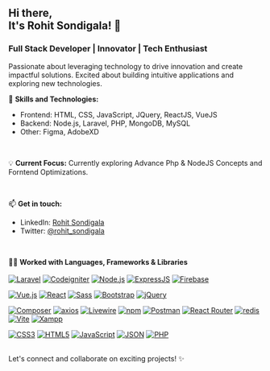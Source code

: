 <h2>Hi there, <br> It's Rohit Sondigala! 👋</h2>
<h3>Full Stack Developer | Innovator | Tech Enthusiast </h3>

Passionate about leveraging technology to drive innovation and create impactful solutions. Excited about building intuitive applications and exploring new technologies.


🚀 **Skills and Technologies:**
- Frontend: HTML, CSS, JavaScript, JQuery, ReactJS, VueJS
- Backend: Node.js, Laravel, PHP, MongoDB, MySQL
- Other: Figma, AdobeXD

<br>

💡 **Current Focus:**
Currently exploring Advance Php & NodeJS Concepts and Forntend Optimizations.

<br>

📫 **Get in touch:**
- LinkedIn: [Rohit Sondigala](https://www.linkedin.com/in/rohit-sondigala/)
- Twitter: [@rohit_sondigala](https://twitter.com/rohit_sondigala)

<br>
  
👨‍💻 **Worked with Languages, Frameworks & Libraries**  
<br>
[![Laravel](https://img.shields.io/badge/Laravel-FF2D20?style=for-the-badge&logo=laravel&logoColor=white)](https://laravel.com/)
[![Codeigniter](https://img.shields.io/badge/Codeigniter-EF4223?style=for-the-badge&logo=codeigniter&logoColor=white)](https://codeigniter.com/)
[![Node.js](https://img.shields.io/badge/Node%20js-339933?style=for-the-badge&logo=nodedotjs&logoColor=white)](https://nodejs.org/)
[![ExpressJS](https://img.shields.io/badge/Express%20js-000000?style=for-the-badge&logo=express&logoColor=white)](https://expressjs.com/)
[![Firebase](https://img.shields.io/badge/firebase-ffca28?style=for-the-badge&logo=firebase&logoColor=black)](https://firebase.google.com/)

[![Vue.js](https://img.shields.io/badge/Vue%20js-35495E?style=for-the-badge&logo=vuedotjs&logoColor=4FC08D)](https://vuejs.org/)
[![React](https://img.shields.io/badge/React-20232A?style=for-the-badge&logo=react&logoColor=61DAFB)](https://reactjs.org/)
[![Sass](https://img.shields.io/badge/Sass-CC6699?style=for-the-badge&logo=sass&logoColor=white)](https://sass-lang.com/)
[![Bootstrap](https://img.shields.io/badge/Bootstrap-563D7C?style=for-the-badge&logo=bootstrap&logoColor=white)](https://getbootstrap.com/)
[![jQuery](https://img.shields.io/badge/jQuery-0769AD?style=for-the-badge&logo=jquery&logoColor=white)](https://jquery.com/)

[![Composer](https://img.shields.io/badge/Composer-885630?style=for-the-badge&logo=Composer&logoColor=white)](https://getcomposer.org/)
[![axios](https://img.shields.io/badge/axios-671ddf?&style=for-the-badge&logo=axios&logoColor=white)](https://axios-http.com/)
[![Livewire](https://img.shields.io/badge/livewire-4e56a6?style=for-the-badge&logo=livewire&logoColor=white)](https://laravel-livewire.com/)
[![npm](https://img.shields.io/badge/npm-CB3837?style=for-the-badge&logo=npm&logoColor=white)](https://www.npmjs.com/)
[![Postman](https://img.shields.io/badge/Postman-FF6C37?style=for-the-badge&logo=Postman&logoColor=white)](https://www.postman.com/)
[![React Router](https://img.shields.io/badge/React_Router-CA4245?style=for-the-badge&logo=react-router&logoColor=white)](https://reactrouter.com/)
[![redis](https://img.shields.io/badge/redis-CC0000.svg?&style=for-the-badge&logo=redis&logoColor=white)](https://redis.io/)
[![Vite](https://img.shields.io/badge/Vite-B73BFE?style=for-the-badge&logo=vite&logoColor=FFD62E)](https://vitejs.dev/)
[![Xampp](https://img.shields.io/badge/Xampp-F37623?style=for-the-badge&logo=xampp&logoColor=white)](https://www.apachefriends.org/index.html)

[![CSS3](https://img.shields.io/badge/CSS3-1572B6?style=for-the-badge&logo=css3&logoColor=white)](https://developer.mozilla.org/en-US/docs/Web/CSS)
[![HTML5](https://img.shields.io/badge/HTML5-E34F26?style=for-the-badge&logo=html5&logoColor=white)](https://developer.mozilla.org/en-US/docs/Web/Guide/HTML/HTML5)
[![JavaScript](https://img.shields.io/badge/JavaScript-323330?style=for-the-badge&logo=javascript&logoColor=F7DF1E)](https://developer.mozilla.org/en-US/docs/Web/JavaScript)
[![JSON](https://img.shields.io/badge/json-5E5C5C?style=for-the-badge&logo=json&logoColor=white)](https://www.json.org/json-en.html)
[![PHP](https://img.shields.io/badge/PHP-777BB4?style=for-the-badge&logo=php&logoColor=white)](https://www.php.net/)

<br>
Let's connect and collaborate on exciting projects! ✨
